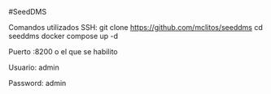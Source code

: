 #SeedDMS

Comandos utilizados SSH:
git clone https://github.com/mclitos/seeddms
cd seeddms
docker compose up -d


Puerto :8200  o el que se habilito 

Usuario: admin

Password: admin
